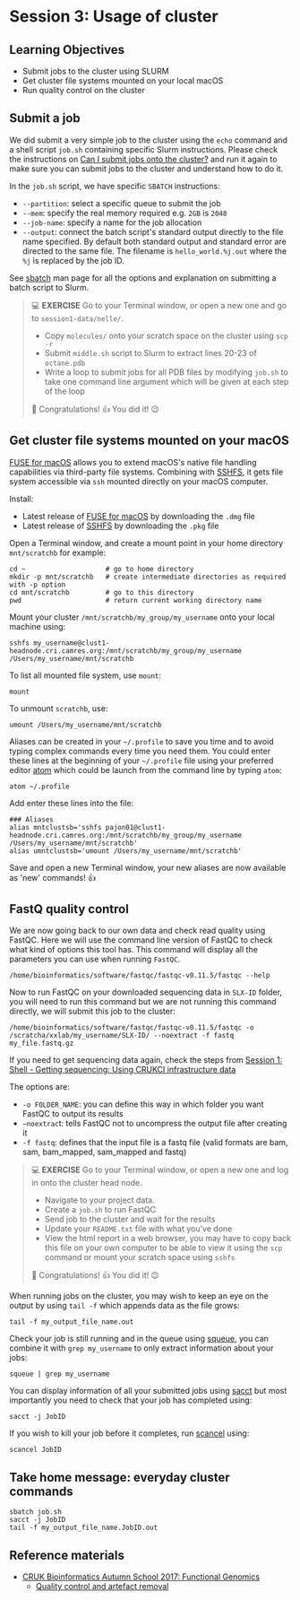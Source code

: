 # Session 3: Usage of cluster


## Learning Objectives

- Submit jobs to the cluster using SLURM
- Get cluster file systems mounted on your local macOS
- Run quality control on the cluster


## Submit a job

We did submit a very simple job to the cluster using the `echo` command and a shell script `job.sh` containing specific Slurm instructions. Please check the instructions on [Can I submit jobs onto the cluster?](can-i-submit-jobs.md) and run it again to make sure you can submit jobs to the cluster and understand how to do it.

In the `job.sh` script, we have specific `SBATCH` instructions:
- `--partition`: select a specific queue to submit the job
- `--mem`: specify the real memory required e.g. `2GB` is `2048`
- `--job-name`: specify a name for the job allocation
- `--output`: connect the batch script's standard output directly to the file name specified. By default both standard output and standard error are directed to the same file. The filename is `hello_world.%j.out` where the `%j` is replaced by the job ID.

See [sbatch](http://slurm.schedmd.com/sbatch.html) man page for all the options and explanation on submitting a batch script to Slurm.

> :computer: **EXERCISE** Go to your Terminal window, or open a new one and go to `session1-data/nelle/`.
>
> - Copy `molecules/` onto your scratch space on the cluster using `scp -r`
> - Submit `middle.sh` script to Slurm to extract lines 20-23 of `octane.pdb`
> - Write a loop to submit jobs for all PDB files by modifying `job.sh` to take one command line argument which will be given at each step of the loop
>
> :tada: Congratulations! :thumbsup: You did it! :wink:


## Get cluster file systems mounted on your macOS

[FUSE for macOS](https://osxfuse.github.io/) allows you to extend macOS's native file handling capabilities via third-party file systems. Combining with [SSHFS](https://github.com/osxfuse/osxfuse/wiki/SSHFS), it gets file system accessible via `ssh` mounted directly on your macOS computer.

Install:
- Latest release of [FUSE for macOS](https://github.com/osxfuse/osxfuse/releases) by downloading the `.dmg` file
- Latest release of [SSHFS](https://github.com/osxfuse/sshfs/releases) by downloading the `.pkg` file

Open a Terminal window, and create a mount point in your home directory `mnt/scratchb` for example:
```
cd ~                    # go to home directory
mkdir -p mnt/scratchb   # create intermediate directories as required with -p option
cd mnt/scratchb         # go to this directory
pwd                     # return current working directory name
```

Mount your cluster `/mnt/scratchb/my_group/my_username` onto your local machine using:
```
sshfs my_username@clust1-headnode.cri.camres.org:/mnt/scratchb/my_group/my_username /Users/my_username/mnt/scratchb
```
To list all mounted file system, use `mount`:
```
mount
```
To unmount `scratchb`, use:
```
umount /Users/my_username/mnt/scratchb
```

Aliases can be created in your `~/.profile` to save you time and to avoid typing complex commands every time you need them. You could enter these lines at the beginning of your `~/.profile` file using your preferred editor [atom](https://atom.io/) which could be launch from the command line by typing `atom`:
```
atom ~/.profile
```
Add enter these lines into the file:
```
### Aliases
alias mntclustsb='sshfs pajon01@clust1-headnode.cri.camres.org:/mnt/scratchb/my_group/my_username /Users/my_username/mnt/scratchb'
alias umntclustsb='umount /Users/my_username/mnt/scratchb'
```
Save and open a new Terminal window, your new aliases are now available as 'new' commands! :thumbsup:


## FastQ quality control

We are now going back to our own data and check read quality using FastQC. Here we will use the command line version of FastQC to check what kind of options this tool has. This command will display all the parameters you can use when running `FastQC`.
```
/home/bioinformatics/software/fastqc/fastqc-v0.11.5/fastqc --help
```
Now to run FastQC on your downloaded sequencing data in `SLX-ID` folder, you will need to run this command but we are not running this command directly, we will submit this job to the cluster:
```
/home/bioinformatics/software/fastqc/fastqc-v0.11.5/fastqc -o /scratcha/xxlab/my_username/SLX-ID/ --noextract -f fastq my_file.fastq.gz
```
If you need to get sequencing data again, check the steps from [Session 1: Shell - Getting sequencing: Using CRUKCI infrastructure data](session1-shell.md#using-crukci-infrastructure)

The options are:
- `-o FOLDER_NAME`: you can define this way in which folder you want FastQC to output its results
- `–noextrac`t: tells FastQC not to uncompress the output file after creating it
- `-f fastq`: defines that the input file is a fastq file (valid formats are bam, sam, bam_mapped, sam_mapped and fastq)

> :computer: **EXERCISE** Go to your Terminal window, or open a new one and log in onto the cluster head node.
>
> - Navigate to your project data.
> - Create a `job.sh` to run FastQC
> - Send job to the cluster and wait for the results
> - Update your `README.txt` file with what you've done
> - View the html report in a web browser, you may have to copy back this file on your own computer to be able to view it using the `scp` command or mount your scratch space using `sshfs`
>
> :tada: Congratulations! :thumbsup: You did it! :wink:

When running jobs on the cluster, you may wish to keep an eye on the output by using `tail -f` which appends data as the file grows:
```
tail -f my_output_file_name.out
```
Check your job is still running and in the queue using [squeue](http://slurm.schedmd.com/squeue.html), you can combine it with `grep my_username` to only extract information about your jobs:
```
squeue | grep my_username
```
You can display information of all your submitted jobs using [sacct](http://slurm.schedmd.com/sacct.html) but most importantly you need to check that your job has completed using:
```
sacct -j JobID
```
If you wish to kill your job before it completes, run [scancel](http://slurm.schedmd.com/scancel.html) using:
```
scancel JobID
```


## Take home message: everyday cluster commands

```
sbatch job.sh
sacct -j JobID
tail -f my_output_file_name.JobID.out
```

## Reference materials

- [CRUK Bioinformatics Autumn School 2017: Functional Genomics](https://bioinformatics-core-shared-training.github.io/cruk-autumn-school-2017/)
  - [Quality control and artefact removal](https://bioinformatics-core-shared-training.github.io/cruk-autumn-school-2017/Introduction/SS_DB/Materials/Lectures/Lecture2_qualityControl_artefactRemoval_DB.pdf)
